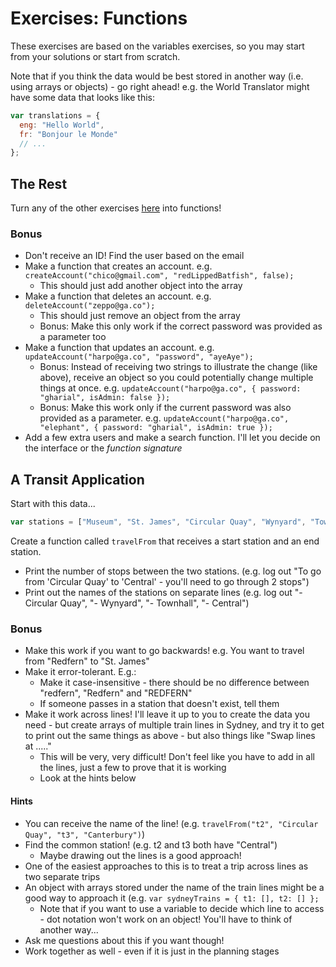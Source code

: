 # Exercises: Functions

These exercises are based on the variables exercises, so you may start from your solutions or start from scratch.

Note that if you think the data would be best stored in another way (i.e. using arrays or objects) - go right ahead! e.g. the World Translator might have some data that looks like this: 

```js
var translations = {
  eng: "Hello World",
  fr: "Bonjour le Monde"
  // ...
};
```




## The Rest

Turn any of the other exercises [here](https://gist.github.com/ga-wolf/8eb6b2bcb9356a0e6346ccac35a836eb) into functions!



### Bonus

* Don't receive an ID! Find the user based on the email
* Make a function that creates an account. e.g. `createAccount("chico@gmail.com", "redLippedBatfish", false);`
  * This should just add another object into the array
* Make a function that deletes an account. e.g. `deleteAccount("zeppo@ga.co");`
  * This should just remove an object from the array
  * Bonus: Make this only work if the correct password was provided as a parameter too
* Make a function that updates an account. e.g. `updateAccount("harpo@ga.co", "password", "ayeAye");`
  * Bonus: Instead of receiving two strings to illustrate the change (like above), receive an object so you could potentially change multiple things at once. e.g. `updateAccount("harpo@ga.co", { password: "gharial", isAdmin: false });`
  * Bonus: Make this work only if the current password was also provided as a parameter. e.g. `updateAccount("harpo@ga.co", "elephant", { password: "gharial", isAdmin: true });`
* Add a few extra users and make a search function. I'll let you decide on the interface or the _function signature_

## A Transit Application

Start with this data...

```js
var stations = ["Museum", "St. James", "Circular Quay", "Wynyard", "Townhall", "Central", "Redfern", "Macdonaldtown", "Newtown"];
```

Create a function called `travelFrom` that receives a start station and an end station.

* Print the number of stops between the two stations. (e.g. log out "To go from 'Circular Quay' to 'Central' - you'll need to go through 2 stops")
* Print out the names of the stations on separate lines (e.g. log out "- Circular Quay", "- Wynyard", "- Townhall", "- Central")

### Bonus

* Make this work if you want to go backwards! e.g. You want to travel from "Redfern" to "St. James"
* Make it error-tolerant. E.g.:
  * Make it case-insensitive - there should be no difference between "redfern", "Redfern" and "REDFERN"
  * If someone passes in a station that doesn't exist, tell them
* Make it work across lines! I'll leave it up to you to create the data you need - but create arrays of multiple train lines in Sydney, and try it to get to print out the same things as above - but also things like "Swap lines at ....."
  * This will be very, very difficult! Don't feel like you have to add in all the lines, just a few to prove that it is working
  * Look at the hints below

#### Hints 

* You can receive the name of the line! (e.g. `travelFrom("t2", "Circular Quay", "t3", "Canterbury")`)
* Find the common station! (e.g. t2 and t3 both have "Central")
  * Maybe drawing out the lines is a good approach!
* One of the easiest approaches to this is to treat a trip across lines as two separate trips
* An object with arrays stored under the name of the train lines might be a good way to approach it (e.g. `var sydneyTrains = { t1: [], t2: [] };`
  * Note that if you want to use a variable to decide which line to access - dot notation won't work on an object! You'll have to think of another way...
* Ask me questions about this if you want though!
* Work together as well - even if it is just in the planning stages
  